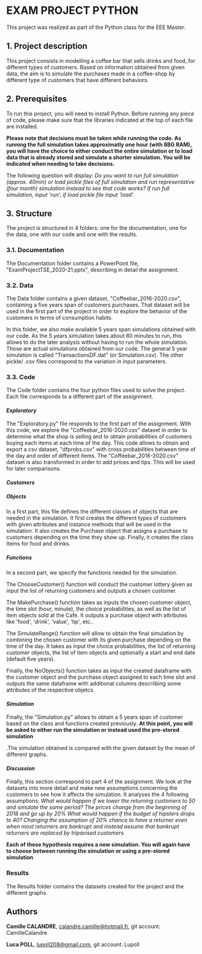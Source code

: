 # EXAM PROJECT PYTHON

This project was realized as part of the Python class for the EEE Master.  

## 1. Project description

This project consists in modelling a coffee bar that sells drinks and food, for different
types of customers. Based on information obtained from given data, the aim is to simulate 
the purchases made in a coffee-shop by different type of customers that have different behaviors.

## 2. Prerequisites
To run this project, you will need to install Python. Before running any piece of code, please make sure that
the libraries indicated at the top of each file are installed. 

**Please note that decisions must be taken while running the code. As running the full simulation takes 
approximatly one hour (with 8BG RAM), you will have the choice to either conduct the entire simulation or to 
load data that is already stored and simulate a shorter simulation. You will be indicated when needing to take 
decisions.**

The following question will display: 
*Do you want to run full simulation (approx. 40min) or load pickle files of full simulation and run 
 representative (four month) simulation instead to see that code works? If run full simulation, 
 input 'run', if load pickle file input 'load'.*

## 3. Structure
The project is structured in 4 folders: one for the documentation, one for the data, one with our code and one 
with the results.

### 3.1. Documentation
The Documentation folder contains a PowerPoint file, "ExamProjectTSE_2020-21.pptx", 
describing in detail the assignment. 

### 3.2. Data
The Data folder contains a given dataset, "Coffeebar_2016-2020.csv", containing a five years span of customers purchases. 
That dataset will be used in the first part of the project in order to explore the behavior of the customers in terms of 
consumption habits. 

In this folder, we also make available 5 years span simulations obtained with our code. 
As the 5 years simulation takes about 60 minutes to run, this allows to do the later analysis 
without having to run the whole simulation. Those are actual simulations obtained from our code.
The general 5 year simulation is called "TransactionsDF.dat" (or Simulation.csv). The other pickle/ .csv files correspond
to the variation in input parameters. 

### 3.3. Code
The Code folder contains the four python files used to solve the project. Each file corresponds to a different part of 
the assignment. 

#### *Exploratory*
The "Exploratory.py" file responds to the first part of the assignment. With this code, we  explore the 
"Coffeebar_2016-2020.csv" dataset in order to determine what the shop is selling and to obtain probabilities of
customers buying each items at each time of the day. This code allows to obtain and export a csv dataset, "dfprobs.csv" 
with cross probabilities between time of the day and order of different items.
The "Coffeebar_2016-2020.csv" dataset is also transformed in order to add prices and tips. This will be used for later 
comparisons. 

#### *Customers*
##### *Objects*
In a first part, this file defines the different classes of objects that are needed in the simulation. 
It first creates the different types of customers with given attributes and instance methods that will be used in
the simulation. It also creates the Purchase object that assigns a purchase to customers depending on the time they show
up. Finally, it creates the class Items for food and drinks.

##### *Functions*
In a second part, we specify the functions needed for the simulation. 

The ChooseCustomer() function will conduct the customer lottery given as input the list of returning customers
and outputs a chosen customer.

The MakePurchase() function takes as inputs the chosen customer object, the time slot (hour, minute), the choice probabilities,
as well as the list of item objects sold at the Cafe. It outputs a purchase object with attributes like 'food', 'drink', 
'value', 'tip', etc..

The SimulateRange() function will allow to obtain the final simulation by combining the chosen customer with its given 
purchase depending on the time of the day. It takes as input the choice probabilities, the list of returning customer 
objects, the list of item objects and optionally a start and end date (default five years).

Finally, the NoObjects() function takes as input the created dataframe with the customer object and the purchase object
assigned to each time slot and outputs the same dataframe with additional columns descriibing some attributes of the
respective objetcs.

#### *Simulation*
Finally, the "Simulation.py" allows to obtain a 5 years span of customer based on the class and functions created 
previously. **At this point, you will be asked to either run the simulation or instead used the pre-stored
simulation**

.The simulation obtained is compared with the given dataset by the mean of different graphs.

#### *Discussion*
Finally, this section correspond to part 4 of the assignment. We look at the datasets into more detail and make new
assumptions concerning the customers to see how it affects the simulation.
It analyses the 4 following assumptions: 
*What would happen if we lower the returning customers to 50 and simulate the same period?*
*The prices change from the beginning of 2018 and go up by 20%*
*What would happen if the budget of hipsters drops to 40?*
*Changing the assumption of 20% chance to have a returner even when most returners are bankrupt and instead assume
that bankrupt returners are replaced by tripavised customers*

**Each of these hypothesis requires a new simulation. You will again have to choose between running the simulation or
using a pre-stored simulation**

### Results
The Results folder contains the datasets created for the project and the different graphs.


## Authors
**Camille CALANDRE**, calandre.camille@hotmail.fr, git account: CamilleCalandre

**Luca POLL**, lupoll208@gmail.com, git account: Lupoll

